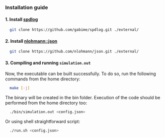 ### Installation guide

#### 1. Install [spdlog](https://github.com/gabime/spdlog)
```sh
  git clone https://github.com/gabime/spdlog.git ./external/
```

#### 2. Install [nlohmann::json](https://github.com/nlohmann/json)
```sh
  git clone https://github.com/nlohmann/json.git ./external/
```

#### 3. Compiling and running `simulation.out`

Now, the executable can be built successfully. To do so, run the following commands from the home directory:
```sh
  make [-j]
```

The binary will be created in the bin folder. Execution of the code should be performed from the home directory too:
```sh
  ./bin/simulation.out <config.json>
```

Or using shell straightforward script:
```sh
  ./run.sh <config.json>
```
